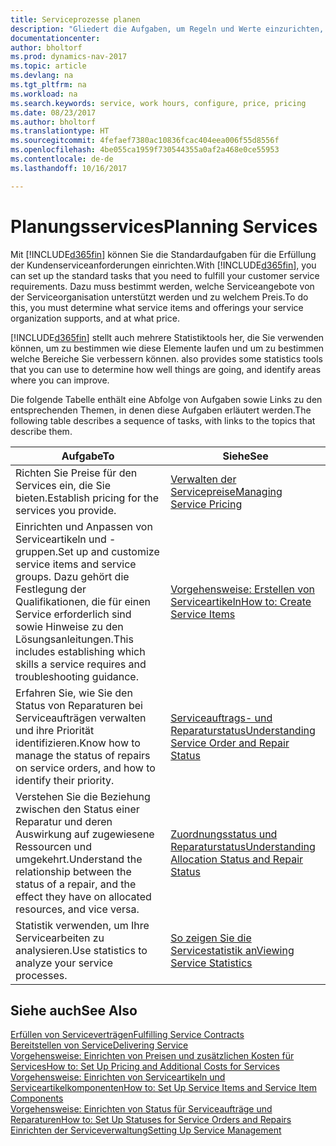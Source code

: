 ```yaml
---
title: Serviceprozesse planen
description: "Gliedert die Aufgaben, um Regeln und Werte einzurichten, um Ihre Servicerichtlinien und Arbeitsgänge zu definieren."
documentationcenter: 
author: bholtorf
ms.prod: dynamics-nav-2017
ms.topic: article
ms.devlang: na
ms.tgt_pltfrm: na
ms.workload: na
ms.search.keywords: service, work hours, configure, price, pricing
ms.date: 08/23/2017
ms.author: bholtorf
ms.translationtype: HT
ms.sourcegitcommit: 4fefaef7380ac10836fcac404eea006f55d8556f
ms.openlocfilehash: 4be055ca1959f730544355a0af2a468e0ce55953
ms.contentlocale: de-de
ms.lasthandoff: 10/16/2017

---
```

# <a name="planning-services"></a><span data-ttu-id="72364-103">Planungsservices</span><span class="sxs-lookup"><span data-stu-id="72364-103">Planning Services</span></span>
<span data-ttu-id="72364-104">Mit [!INCLUDE[d365fin](includes/d365fin_md.md)] können Sie die Standardaufgaben für die Erfüllung der Kundenserviceanforderungen einrichten.</span><span class="sxs-lookup"><span data-stu-id="72364-104">With [!INCLUDE[d365fin](includes/d365fin_md.md)], you can set up the standard tasks that you need to fulfill your customer service requirements.</span></span> <span data-ttu-id="72364-105">Dazu muss bestimmt werden, welche Serviceangebote von der Serviceorganisation unterstützt werden und zu welchem Preis.</span><span class="sxs-lookup"><span data-stu-id="72364-105">To do this, you must determine what service items and offerings your service organization supports, and at what price.</span></span>   

[!INCLUDE[d365fin](includes/d365fin_md.md)]<span data-ttu-id="72364-106"> stellt auch mehrere Statistiktools her, die Sie verwenden können, um zu bestimmen wie diese Elemente laufen und um zu bestimmen welche Bereiche Sie verbessern können.</span><span class="sxs-lookup"><span data-stu-id="72364-106"> also provides some statistics tools that you can use to determine how well things are going, and identify areas where you can improve.</span></span>
  
<span data-ttu-id="72364-107">Die folgende Tabelle enthält eine Abfolge von Aufgaben sowie Links zu den entsprechenden Themen, in denen diese Aufgaben erläutert werden.</span><span class="sxs-lookup"><span data-stu-id="72364-107">The following table describes a sequence of tasks, with links to the topics that describe them.</span></span>   
  
|<span data-ttu-id="72364-108">**Aufgabe**</span><span class="sxs-lookup"><span data-stu-id="72364-108">**To**</span></span>|<span data-ttu-id="72364-109">**Siehe**</span><span class="sxs-lookup"><span data-stu-id="72364-109">**See**</span></span>|  
|------------|-------------|  
|<span data-ttu-id="72364-110">Richten Sie Preise für den Services ein, die Sie bieten.</span><span class="sxs-lookup"><span data-stu-id="72364-110">Establish pricing for the services you provide.</span></span>|[<span data-ttu-id="72364-111">Verwalten der Servicepreise</span><span class="sxs-lookup"><span data-stu-id="72364-111">Managing Service Pricing</span></span>](service-service-price-management.md)|
|<span data-ttu-id="72364-112">Einrichten und Anpassen von Serviceartikeln und -gruppen.</span><span class="sxs-lookup"><span data-stu-id="72364-112">Set up and customize service items and service groups.</span></span> <span data-ttu-id="72364-113">Dazu gehört die Festlegung der Qualifikationen, die für einen Service erforderlich sind sowie Hinweise zu den Lösungsanleitungen.</span><span class="sxs-lookup"><span data-stu-id="72364-113">This includes establishing which skills a service requires and troubleshooting guidance.</span></span>| [<span data-ttu-id="72364-114">Vorgehensweise: Erstellen von Serviceartikeln</span><span class="sxs-lookup"><span data-stu-id="72364-114">How to: Create Service Items</span></span>](service-how-to-create-service-items.md)|  
|<span data-ttu-id="72364-115">Erfahren Sie, wie Sie den Status von Reparaturen bei Serviceaufträgen verwalten und ihre Priorität identifizieren.</span><span class="sxs-lookup"><span data-stu-id="72364-115">Know how to manage the status of repairs on service orders, and how to identify their priority.</span></span>|[<span data-ttu-id="72364-116">Serviceauftrags- und Reparaturstatus</span><span class="sxs-lookup"><span data-stu-id="72364-116">Understanding Service Order and Repair Status</span></span>](service-service-order-status-and-repair-status.md)|  
|<span data-ttu-id="72364-117">Verstehen Sie die Beziehung zwischen den Status einer Reparatur und deren Auswirkung auf zugewiesene Ressourcen und umgekehrt.</span><span class="sxs-lookup"><span data-stu-id="72364-117">Understand the relationship between the status of a repair, and the effect they have on allocated resources, and vice versa.</span></span>|[<span data-ttu-id="72364-118">Zuordnungsstatus und Reparaturstatus</span><span class="sxs-lookup"><span data-stu-id="72364-118">Understanding Allocation Status and Repair Status</span></span>](service-allocation-status-and-repair-status.md)|  
|<span data-ttu-id="72364-119">Statistik verwenden, um Ihre Servicearbeiten zu analysieren.</span><span class="sxs-lookup"><span data-stu-id="72364-119">Use statistics to analyze your service processes.</span></span> | [<span data-ttu-id="72364-120">So zeigen Sie die Servicestatistik an</span><span class="sxs-lookup"><span data-stu-id="72364-120">Viewing Service Statistics</span></span>](service-service-statistics.md) |

## <a name="see-also"></a><span data-ttu-id="72364-121">Siehe auch</span><span class="sxs-lookup"><span data-stu-id="72364-121">See Also</span></span>
[<span data-ttu-id="72364-122">Erfüllen von Serviceverträgen</span><span class="sxs-lookup"><span data-stu-id="72364-122">Fulfilling Service Contracts</span></span>](service-fulfill-service-contracts.md)  
[<span data-ttu-id="72364-123">Bereitstellen von Service</span><span class="sxs-lookup"><span data-stu-id="72364-123">Delivering Service</span></span>](service-deliver-service.md)  
[<span data-ttu-id="72364-124">Vorgehensweise: Einrichten von Preisen und zusätzlichen Kosten für Services</span><span class="sxs-lookup"><span data-stu-id="72364-124">How to: Set Up Pricing and Additional Costs for Services</span></span>](service-how-setup-service-costs-pricing.md)  
[<span data-ttu-id="72364-125">Vorgehensweise: Einrichten von Serviceartikeln und Serviceartikelkomponenten</span><span class="sxs-lookup"><span data-stu-id="72364-125">How to: Set Up Service Items and Service Item Components</span></span>](service-how-setup-service-items.md)  
[<span data-ttu-id="72364-126">Vorgehensweise: Einrichten von Status für Serviceaufträge und Reparaturen</span><span class="sxs-lookup"><span data-stu-id="72364-126">How to: Set Up Statuses for Service Orders and Repairs</span></span>](service-order-repair-status.md)  
[<span data-ttu-id="72364-127">Einrichten der Serviceverwaltung</span><span class="sxs-lookup"><span data-stu-id="72364-127">Setting Up Service Management</span></span>](service-setup-service.md)  

